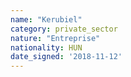 ```yaml
---
name: "Kerubiel"
category: private_sector
nature: "Entreprise"
nationality: HUN
date_signed: '2018-11-12'
---
```

    